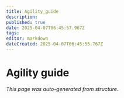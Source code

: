 ```yaml
---
title: Agility_guide
description: 
published: true
date: 2025-04-07T06:45:57.967Z
tags: 
editor: markdown
dateCreated: 2025-04-07T06:45:55.767Z
---
```


# Agility guide

*This page was auto-generated from structure.*
